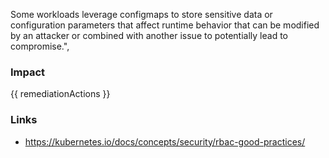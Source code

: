 
Some workloads leverage configmaps to store sensitive data or configuration parameters that affect runtime behavior that can be modified by an attacker or combined with another issue to potentially lead to compromise.",

### Impact
<!-- Add Impact here -->

<!-- DO NOT CHANGE -->
{{ remediationActions }}

### Links
- https://kubernetes.io/docs/concepts/security/rbac-good-practices/


